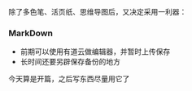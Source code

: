 除了多色笔、活页纸、思维导图后，又决定采用一利器：

### MarkDown

- 前期可以使用有道云做编辑器，并暂时上传保存
- 长时间还要另辟保存备份的地方



今天算是开篇，之后写东西尽量用它了